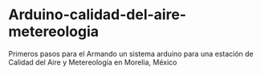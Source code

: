 # Arduino-calidad-del-aire-metereologia
Primeros pasos para el Armando un sistema arduino  para una estación de Calidad del Aire y Metereología en Morelia, México

